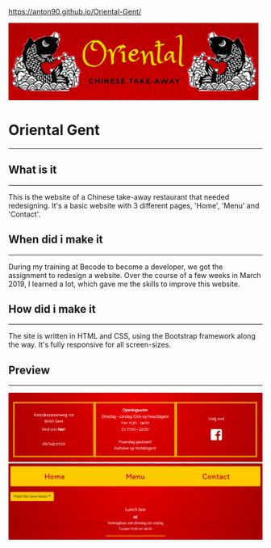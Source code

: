 https://anton90.github.io/Oriental-Gent/


![Oriental Logo](/images/logo1.png/)


# Oriental Gent
---

## What is it
---
This is the website of a Chinese take-away restaurant that needed redesigning. 
It's a basic website with 3 different pages, 'Home', 'Menu' and 'Contact'.

## When did i make it
---
During my training at Becode to become a developer, we got the assignment to redesign a website. 
Over the course of a few weeks in March 2019, I learned a lot, which gave me the skills to improve this website.

## How did i make it
---
The site is written in HTML and CSS, using the Bootstrap framework along the way. 
It's fully responsive for all screen-sizes. 

## Preview
---
![Preview Image](/images/preview1.png)
![Preview Image](/images/preview2.png)

